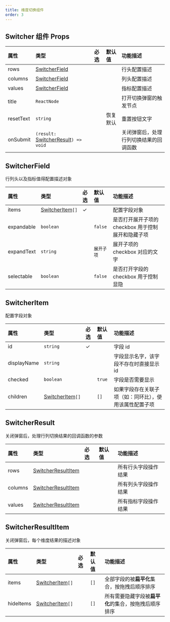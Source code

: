 ```yaml
---
title: 维度切换组件
order: 3
---
```


## Switcher 组件 Props

| 属性       | 类型            | 必选  | 默认值 | 功能描述   |
| :---------- | :--------------- |  :---- | :------ | :---------- |
| rows       | [SwitcherField](#switcherfield)           |      |    | 行头配置描述   |
| columns | [SwitcherField](#switcherfield)          |      |    | 列头配置描述   |
| values   | [SwitcherField](#switcherfield)           |      |    | 指标配置描述 |
| title       | `ReactNode`       |      |    |  打开切换弹窗的触发节点  |
| resetText       | `string`       |      | 恢复默认   | 重置按钮文字   |
| onSubmit       | `(result:` [SwitcherResult](#switcherresult)`) => void`       |      |    | 关闭弹窗后，处理行列切换结果的回调函数   |

## SwitcherField

行列头以及指标值得配置描述对象

| 属性       | 类型            | 必选  | 默认值 | 功能描述   |
| :---------- | :--------------- |  :---- | :------ | :---------- |
| items       |  [SwitcherItem](#switcheritem)`[]`            |   ✓    |    | 配置字段对象   |
| expandable       | `boolean`           |       | `false`   | 是否打开展开子项的 checkbox 用于控制展开和隐藏子项   |
| expandText | `string`          |      | `展开子项`  | 展开子项的 checkbox 对应的文字   |
| selectable   | `boolean`           |      | `false`   | 是否打开字段的 checkbox 用于控制显隐 |

## SwitcherItem

配置字段对象

| 属性       | 类型            | 必选  | 默认值 | 功能描述   |
| :---------- | :--------------- |  :---- | :------ | :---------- |
| id       | `string`           |   ✓    |    | 字段 id   |
| displayName | `string`          |      |    | 字段显示名字，该字段不存在时直接显示 id   |
| checked   | `boolean`           |      | `true`   | 字段是否需要显示 |
| children       |  [SwitcherItem](#switcheritem)`[]`        |      | `[]`   | 如果字段存在关联子项（如：同环比），使用该属性配置子项   |

## SwitcherResult

关闭弹窗后，处理行列切换结果的回调函数的参数

| 属性       | 类型            | 必选  | 默认值 | 功能描述   |
| :---------- | :--------------- |  :---- | :------ | :---------- |
| rows       | [SwitcherResultItem](#switcherresultitem)           |       |   | 所有行头字段操作结果   |
| columns | [SwitcherResultItem](#switcherresultitem)          |      |    | 所有列头字段操作结果   |
| values   | [SwitcherResultItem](#switcherresultitem)           |      |    | 所有指标字段操作结果 |

## SwitcherResultItem

关闭弹窗后，每个维度结果的描述对象

| 属性       | 类型            | 必选  | 默认值 | 功能描述   |
| :---------- | :--------------- |  :---- | :------ | :---------- |
| items       | [SwitcherItem](#switcheritem)`[]`           |       | `[]`  |  全部字段的被**扁平化**集合，按拖拽后顺序排序   |
| hideItems | [SwitcherItem](#switcheritem)`[]`          |      | `[]`   | 所有需要隐藏字段被**扁平化**的集合，按拖拽后顺序排序   |
